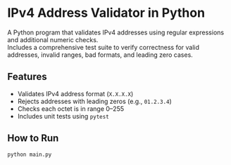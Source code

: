 # IPv4 Address Validator in Python

A Python program that validates IPv4 addresses using regular expressions and additional numeric checks.  
Includes a comprehensive test suite to verify correctness for valid addresses, invalid ranges, bad formats, and leading zero cases.

## Features
- Validates IPv4 address format (`X.X.X.X`)
- Rejects addresses with leading zeros (e.g., `01.2.3.4`)
- Checks each octet is in range 0–255
- Includes unit tests using `pytest`

## How to Run
```bash
python main.py
